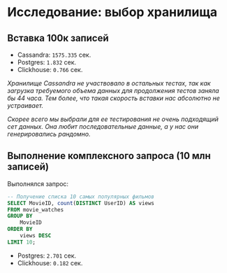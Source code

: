 # Исследование: выбор хранилища

## Вставка 100к записей
- Cassandra: `1575.335` сек.
- Postgres: `1.832` сек.
- Clickhouse: `0.766` сек.

_Хранилище Cassandra не участвовало в остальных тестах, так как загрузка
требуемого объема данных для продолжения тестов заняла бы 44 часа.
Тем более, что такая скорость вставки нас абсолютно не устраивает._

_Скорее всего мы выбрали для ее тестирования не очень подходящий
сет данных. Она любит последовательные данные, а у нас они
генерировались рандомно._

## Выполнение комплексного запроса (10 млн записей)
Выполнялся запрос:
```sql
-- Получение списка 10 самых популярных фильмов
SELECT MovieID, count(DISTINCT UserID) AS views
FROM movie_watches
GROUP BY
    MovieID
ORDER BY
    views DESC
LIMIT 10;
```
- Postgres: `2.701` сек.
- Clickhouse: `0.182` сек.
